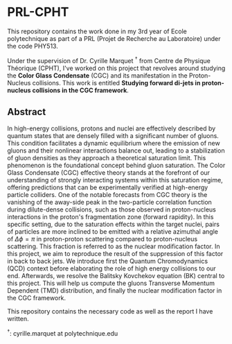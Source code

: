 # PRL-CPHT
This repository contains the work done in my 3rd year of Ecole polytechnique as part of a PRL (Projet de Recherche au Laboratoire) under the code PHY513. 

Under the supervision of Dr. Cyrille Marquet $^\dagger$ from Centre de Physique Théorique (CPHT), I've worked on this project that revolves around studying the **Color Glass Condensate** (CGC) and its manifestation in the Proton-Nucleus collisions. This work is entitled **Studying forward di-jets in proton-nucleus collisions in the CGC framework**. 

## Abstract
In high-energy collisions, protons and nuclei are effectively described by quantum states that are densely filled with a significant number of gluons. This condition facilitates a dynamic equilibrium where the emission of new gluons and their nonlinear interactions balance out, leading to a stabilization of gluon densities as they approach a theoretical saturation limit. This phenomenon is the foundational concept behind gluon saturation. The Color Glass Condensate (CGC) effective theory stands at the forefront of our understanding of strongly interacting systems within this saturation regime, offering predictions that can be experimentally verified at high-energy particle colliders. One of the notable forecasts from CGC theory is the vanishing of the away-side peak in the two-particle correlation function during dilute-dense collisions, such as those observed in proton-nucleus interactions in the proton's fragmentation zone (forward rapidity). In this specific setting, due to the saturation effects within the target nuclei, pairs of particles are more inclined to be emitted with a relative azimuthal angle of $\Delta\phi = \pi$ in proton-proton scattering compared to proton-nucleus scattering. This fraction is referred to as the nuclear modification factor. In this project, we aim to reproduce the result of the suppression of this factor in back to back jets. We introduce first the Quantum Chromodynamics (QCD) context before elaborating the role of high energy collisions to our end. Afterwards, we resolve the Balitsky Kovchekov equation (BK) central to this project. This will help us compute the gluons Transverse Momentum Dependent (TMD) distribution, and finally the nuclear modification factor in the CGC framework.


This repository contains the necessary code as well as the report I have written.

$^\dagger$: cyrille.marquet at polytechnique.edu
